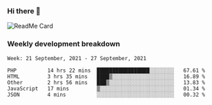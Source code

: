 ### Hi there 👋

<!--
**itzcy/itzcy** is a ✨ _special_ ✨ repository because its `README.md` (this file) appears on your GitHub profile.

Here are some ideas to get you started:

- 🔭 I’m currently working on ...
- 🌱 I’m currently learning ...
- 👯 I’m looking to collaborate on ...
- 🤔 I’m looking for help with ...
- 💬 Ask me about ...
- 📫 How to reach me: ...
- 😄 Pronouns: ...
- ⚡ Fun fact: ...
-->
![ReadMe Card](https://github-readme-stats.vercel.app/api?username=itzcy&show_icons=true&title_color=2d3198&icon_color=797cb8&text_color=24292e&bg_color=f6f8fa)

### Weekly development breakdown
<!--START_SECTION:waka-->
```text
Week: 21 September, 2021 - 27 September, 2021

PHP          14 hrs 22 mins  █████████████████░░░░░░░░   67.61 % 
HTML         3 hrs 35 mins   ████▒░░░░░░░░░░░░░░░░░░░░   16.89 % 
Other        2 hrs 56 mins   ███▒░░░░░░░░░░░░░░░░░░░░░   13.83 % 
JavaScript   17 mins         ▒░░░░░░░░░░░░░░░░░░░░░░░░   01.34 % 
JSON         4 mins          ░░░░░░░░░░░░░░░░░░░░░░░░░   00.32 % 
```
<!--END_SECTION:waka-->
